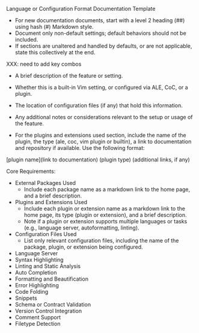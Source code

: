 Language or Configuration Format Documentation Template

* For new documentation documents, start with a level 2 heading (##) using hash (#) Markdown style.
* Document only non-default settings; default behaviors should not be included.
* If sections are unaltered and handled by defaults, or are not applicable, state this collectively at the end.


XXX: need to add key combos

  * A brief description of the feature or setting.
  * Whether this is a built-in Vim setting, or configured via ALE, CoC, or a plugin.
  * The location of configuration files (if any) that hold this information.
  * Any additional notes or considerations relevant to the setup or usage of the feature.

* For the plugins and extensions used section, include the name of the plugin,
    the type (ale, coc, vim plugin or builtin), a link to documentation and
    repository if available. Use the following format:

[plugin name](link to documentation) (plugin type) (additional links, if any)

Core Requirements:

* External Packages Used
  * Include each package name as a markdown link to the home page, and a brief description.
* Plugins and Extensions Used
  * Include each plugin or extension name as a markdown link to the home page, its type (plugin or extension), and a brief description.
  * Note if a plugin or extension supports multiple languages or tasks (e.g., language server, autoformatting, linting).
* Configuration Files Used
  * List only relevant configuration files, including the name of the package, plugin, or extension being configured.
* Language Server
* Syntax Highlighting
* Linting and Static Analysis
* Auto Completion
* Formatting and Beautification
* Error Highlighting
* Code Folding
* Snippets
* Schema or Contract Validation
* Version Control Integration
* Comment Support
* Filetype Detection
